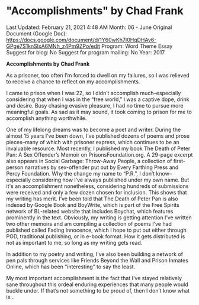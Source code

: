 # "Accomplishments" by Chad Frank

Last Updated: February 21, 2021 4:48 AM
Month: 06 - June
Original Document (Google Doc): https://docs.google.com/document/d/1Y60wKh7I0HqDHAv6-GPge7S1knSlxA6MNh_z4Pm9ZPo/edit
Program: Word Theme Essay
Suggest for blog: No
Suggest for program mailing: No
Year: 2017

**Accomplishments by Chad Frank**

As a prisoner, too often I’m forced to dwell on my failures, so I was relieved to receive a chance to reflect on my accomplishments.

I came to prison when I was 22, so I didn’t accomplish much–especially considering that when I was in the “free world,” I was a captive dope, drink and desire. Busy chasing evasive pleasure, I had no time to pursue more meaningful goals. As sad as it may sound, it took coming to prison for me to accomplish anything worthwhile.

One of my lifelong dreams was to become a poet and writer. During the almost 15 years I’ve been down, I’ve published dozens of poems and prose pieces–many of which with prisoner express, which continues to be an invaluable resource. Most recently, I published my book The Death of Peter Pan: A Sex Offender’s Memoir on PrisonsFoundation.org. A 29-page excerpt also appears in Social Garbage: Throw-Away People, a collection of first-person narratives by sex-offender put out by Every Farthing Press and Percy Foundation. Why the change my name to “P.R.”, I don’t know–especially considering how I’ve always published under my own name. But it's an accomplishment nonetheless, considering hundreds of submissions were received and only a few dozen chosen for inclusion. This shows that my writing has merit. I’ve been told that The Death of Peter Pan is also indexed by Google Book and BoyWrite, which is part of the Free Spirits network of BL-related website that includes Boychat, which features prominently in the text. Obviously, my writing is getting attention	I’ve written two other memoirs and am compiling a collection of poems I’ve had published called Fading Innocence, which I hope to put out either through POD, traditional publishing, or in e-book format. How it gets distributed is not as important to me, so long as my writing gets read.

In addition to my poetry and writing, I’ve also been building a network of pen pals through services like Friends Beyond the Wall and Prison Inmates Online, which has been “interesting” to say the least.

My most important accomplishment is the fact that I’ve stayed relatively sane throughout this ordeal enduring experiences that many people would buckle under. If that’s not something to be proud of, then I don’t know what is...